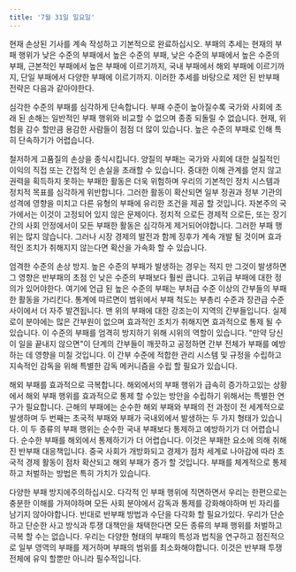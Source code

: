 ```yaml
---
title: '7월 31일 일요일'
---
```

현재 손상된 기사를 계속 작성하고 기본적으로 완료하십시오. 부패의 추세는 현재의 부패 행위가 낮은 수준의 부패에서 ​​높은 수준의 부패, 낮은 수준의 부패에서 ​​높은 수준의 부패, 근본적인 부패에서 ​​높은 부패에 이르기까지, 국내 부패에서 ​​해외 부패에 이르기까지, 단일 부패에서 ​​다양한 부패에 이르기까지. 이러한 추세를 바탕으로 제안 된 반부패 전략은 다음과 같아야한다.

심각한 수준의 부패를 심각하게 단속합니다. 부패 수준이 높아질수록 국가와 사회에 초래 된 손해는 일반적인 부패 행위와 비교할 수 없으며 종종 되돌릴 수 없습니다. 현재, 위험을 감수 할만큼 용감한 사람들이 점점 더 많이 있습니다. 높은 수준의 부패로 인해 특히 단속하기가 어렵습니다.

철저하게 고품질의 손상을 종식시킵니다. 양질의 부패는 국가와 사회에 대한 실질적인 이익의 직접 또는 간접적 인 손실을 초래할 수 있습니다. 중대한 이해 관계를 얻지 않고 권력을 획득하지 못하는 부패한 활동은 더욱 위험하며 우리의 기본적인 정치 시스템과 정치적 목표를 심각하게 위반합니다. 그러한 활동이 확산되면 일부 정권과 정부 기관의 성격에 영향을 미치고 다른 유형의 부패에 유리한 조건을 제공 할 것입니다. 자본주의 국가에서는 이것이 고정되어 있지 않은 문제이다. 정치적 으로든 경제적 으로든, 또는 장기간의 사회 안정에서이 모든 부패한 활동은 심각하게 제거되어야합니다. 그러한 부패 행위는 많지 않습니다. 그러나 시장 경제의 발전과 함께 징후가 계속 개발 될 것이며 효과적인 조치가 취해지지 않는다면 확산을 가속화 할 수 있습니다.

엄격한 수준의 손상 방지. 높은 수준의 부패가 발생하는 경우는 적지 만 그것이 발생하면 그 영향은 반부패의 초점 인 낮은 수준의 부패보다 훨씬 큽니다. 고위급 부패에 대한 정의가 있어야한다. 여기에 언급 된 높은 수준의 부패는 부처급 수준 이상의 간부들의 부패한 활동을 가리킨다. 통계에 따르면이 범위에서 부패 척도는 부총리 수준과 장관급 수준 사이에서 더 자주 발견됩니다. 맨 위의 부패에 대한 강조는이 지역의 간부들입니다. 실제로이 분야에는 많은 간부원이 없으며 효과적인 조치가 취해지면 효과적으로 통제 될 수 있습니다. 이 수준의 부패를 엄격히 방지하기 위해 시위의 역할이 있습니다. "만약 당신이 일을 끝내지 않으면"이 단계의 간부들이 깨끗하고 공정하면 간부 전체가 부패를 예방하는 데 영향을 미칠 것입니다. 이 간부 수준에 적합한 관리 시스템 및 규정을 수립하고 지속적인 감독을 위해 특별한 감독 메커니즘을 수립 할 필요가 있습니다.

해외 부패를 효과적으로 극복합니다. 해외에서의 부패 행위가 급속히 증가하고있는 상황에서 해외 부패 행위를 효과적으로 통제 할 수있는 방안을 수립하기 위해서는 특별한 연구가 필요합니다. 근해의 부패에는 순수한 해외 부패와 부패의 전 과정이 전 세계적으로 발생하며 두 번째는 초국적 부패와 부패가 국내외에서 발생하는 두 가지 형태가 있습니다. 이 두 종류의 부패 행위는 순수한 국내 부패보다 통제하고 예방하기가 더 어렵습니다. 순수한 부패를 해외에서 통제하기가 더 어렵습니다. 이것은 부패한 요소에 의해 취해진 반부패 대응책입니다. 중국 사회가 개방화되고 경제가 점차 세계로 나아감에 따라 초국적 경제 활동이 점차 확산되고 해외 부패가 증가 할 것입니다. 부패를 체계적으로 통제하고 처벌하는 방법은 특히 가치가 있습니다.

다양한 부패 방지에주의하십시오. 다각적 인 부패 행위에 직면하면서 우리는 한편으로는 충분한 이해를 가져야하며 모든 사회 분야에서 감독과 통제를 강화해야하며 빈 자리를 남기지 않아야합니다. 반대로 반부패 방법과 수단을 다각화 할 필요가있다. 우리가 단순하고 단순한 사고 방식과 투쟁 대책만을 채택한다면 모든 종류의 부패 행위를 처벌하고 극복 할 수는 없습니다. 우리는 다양한 형태의 부패의 특성과 법칙을 연구하고 점진적으로 일부 영역의 부패를 제거하며 부패의 범위를 최소화해야합니다. 이것은 반부패 투쟁 전체에 유익 할뿐만 아니라 필수적입니다.
